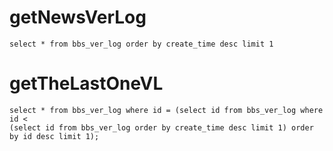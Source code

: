 
getNewsVerLog
===
    select * from bbs_ver_log order by create_time desc limit 1
    
getTheLastOneVL
===
    select * from bbs_ver_log where id = (select id from bbs_ver_log where id < 
    (select id from bbs_ver_log order by create_time desc limit 1) order by id desc limit 1);